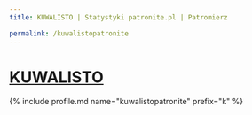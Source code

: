 ```yaml
---
title: KUWALISTO | Statystyki patronite.pl | Patromierz

permalink: /kuwalistopatronite
---
```


# [KUWALISTO](https://patronite.pl/kuwalistopatronite)

{% include profile.md name="kuwalistopatronite" prefix="k" %}

